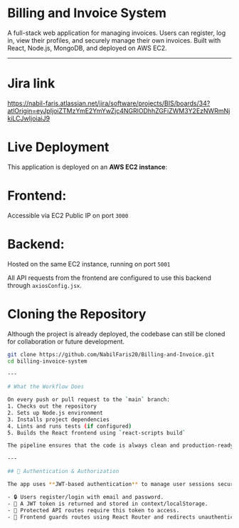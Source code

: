 # Billing and Invoice System

A full-stack web application for managing invoices. Users can register, log in, view their profiles, and securely manage their own invoices. Built with React, Node.js, MongoDB, and deployed on AWS EC2.

---

# Jira link

https://nabil-faris.atlassian.net/jira/software/projects/BIS/boards/34?atlOrigin=eyJpIjoiZTMzYmE2YmYwZjc4NGRlODhhZGFiZWM3Y2EzNWRmNjkiLCJwIjoiaiJ9

# Live Deployment

This application is deployed on an **AWS EC2 instance**:

# Frontend:  
  Accessible via EC2 Public IP on port `3000`  
  
# Backend:  
  Hosted on the same EC2 instance, running on port `5001`  
  
All API requests from the frontend are configured to use this backend through `axiosConfig.jsx`.

# Cloning the Repository

Although the project is already deployed, the codebase can still be cloned for collaboration or future development.

```bash
git clone https://github.com/NabilFaris20/Billing-and-Invoice.git
cd billing-invoice-system

---

# What the Workflow Does

On every push or pull request to the `main` branch:
1. Checks out the repository
2. Sets up Node.js environment
3. Installs project dependencies
4. Lints and runs tests (if configured)
5. Builds the React frontend using `react-scripts build`

The pipeline ensures that the code is always clean and production-ready.

---

## 🔐 Authentication & Authorization

The app uses **JWT-based authentication** to manage user sessions securely.

- 🔒 Users register/login with email and password.
- 🪪 A JWT token is returned and stored in context/localStorage.
- 🔐 Protected API routes require this token to access.
- 🔁 Frontend guards routes using React Router and redirects unauthenticated users.

